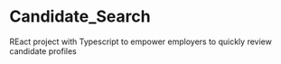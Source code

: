 # Candidate_Search
REact project with Typescript to empower employers to quickly review candidate profiles

